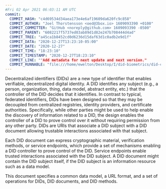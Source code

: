 ```yaml
---
#Fri 02 Apr 2021 06:03:11 AM UTC
commit:
  COMMIT_HASH: "c4d69534d34aea173e4e6af19609da620fc9c858"
  COMMIT_AUTHOR: "Joel Thorstensson <oed@3box.io> 1609093390 +0100"
  COMMIT_COMMITTER: "GitHub <noreply@github.com> 1609093390 -0500"
  COMMIT_PARENT: "6082217f5737ed03ab89d1d82e247b708444d4ad"
  COMMIT_TREE: "a45ca1b8452cd0d6236d15daf63d1c0adb2e9d1f"
  COMMIT_DATA: "2020-12-27T13:23:10-05:00"
  COMMIT_DATE: "2020-12-27"
  COMMIT_TIME: "18:23:10"
  COMMIT_TIMESTAMP: "2020-12-27T18:23:10"
  COMMIT_LINE: ""Add metadata for next update and next version."
  COMMIT_RUNNABLE: "file:///home/ewelton/Desktop/I/did-biometrics/did-core-dataset/analysis/gitinfo/c4d69534d34aea173e4e6af19609da620fc9c858/snapshot/index.html"
---
```


<section id="abstract">
<p>
<a>Decentralized identifiers</a> (DIDs) are a new type of identifier that
enables verifiable, decentralized digital identity. A <a>DID</a> identifies any
subject (e.g., a person, organization, thing, data model, abstract entity, etc.)
that the controller of the <a>DID</a> decides that it identifies. In contrast to
typical, federated identifiers, DIDs have been designed so that they may be
decoupled from centralized registries, identity providers, and certificate
authorities. Specifically, while other parties might be used to help enable the
discovery of information related to a <a>DID</a>, the design enables the
controller of a <a>DID</a> to prove control over it without requiring permission
from any other party. <a>DID</a>s are URIs that associate a <a>DID subject</a>
with a <a>DID document</a> allowing trustable interactions associated with that
subject.
    </p>
<p>
Each <a>DID document</a> can express cryptographic material, verification
methods, or <a>service endpoints</a>, which provide a set of mechanisms enabling
a <a>DID controller</a> to prove control of the <a>DID</a>. <a>Service
endpoints</a> enable trusted interactions associated with the <a>DID
subject</a>. A <a>DID document</a> might contain the <a>DID subject</a> itself,
if the <a>DID subject</a> is an information resource such as a data model.
    </p>
<p>
This document specifies a common data model, a URL format, and a set of
operations for <a>DIDs</a>, <a>DID documents</a>, and <a>DID methods</a>.
    </p>
</section>
